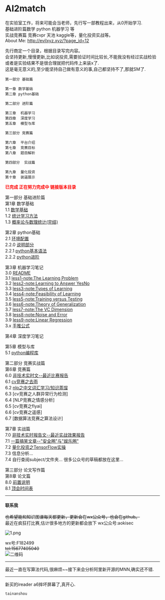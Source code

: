 # AI2match
在实验室工作，将来可能会当老师，先行写一部教程出来，从0开始学习.   
基础进阶篇数学 python 机器学习 等   
实战竞赛篇 竞赛cvpr 天池 kaggle等，量化投资实战等。  
About Me: <a href="http://evilxyz.xyz/?page_id=12">http://evilxyz.xyz/?page_id=12</a>  



先行商定一个目录，根据目录写完内容。  
会坚持更新,慢慢更新,比如说投资,需要验证时间比较长,不能我没有经过实战检验或者是实验结果不是很合理就把代码传上来装x了.  
这是毫无意义的,至少能坚持自己做有意义的事,自己都坚持不了,那就SM了.  

```
第一部分 基础篇   

第一章 数学基础  
第二章 python基础  

第二部分 进阶篇  

第三章  机器学习  
第四章  深度学习  
第五章  模型与库  

第三部分 竞赛篇  

第六章  平台介绍  
第七章  竞赛目标  
第八章  题目解析  

第四部分  实战篇  

第九章  量化投资  
第十章  装逼展示  
```
<font color ="red"><b>已完成 正在努力完成中 链接版本目录</b></font>  

第一部分 基础进阶篇  
第1章 数学基础  
1.1 [数学基础](basic/math/数学基础.md)  
1.2 [统计学习方法](basic/math/统计学习方法.md)  
1.3 [概率论与数理统计(完结)](basic/math/概率论与数理统计.md)  

第2章 python基础  
2.1 [环境配置](basic/python/环境配置.md)  
2.2.0 [说明部分](basic/python/python基础.md)  
2.2.1 [python基本语法](basic/python/python-syntax.md)  
2.2.2  [python进阶]()  

第3章 机器学习笔记  
3.0  [README](notes/MLNote/README.md)  
3.1  [less1-note:The Learning Problem](notes/MLNote/less1.md)  
3.2  [less2-note:Learning to Answer Yes­No](notes/MLNote/less2.md)  
3.3  [less3-note:Types of Learning](notes/MLNote/less3.md)  
3.4  [less4-note:Feasibility of Learning](notes/MLNote/less4.md)  
3.5  [less5-note:Training versus Testing](notes/MLNote/less5.md)  
3.6  [less6-note:Theory of Generalization](notes/MLNote/less6.md)  
3.7  [less7-note:The VC Dimension](notes/MLNote/less7.md)  
3.8  [less8-note:Noise and Error](notes/MLNote/less8.md)  
3.9  [less9-note:Linear Regression](notes/MLNote/less9.md)  
3.x  [手推公式](notes/shoutui.pdf)  

第4章 深度学习笔记  

第5章 模型与库  
5.1  [python编程库](basic/python/python编程库.md)  

第二部分 竞赛实战篇  
第6章 竞赛篇  
6.0  [非技术实时文--最近比赛报告](match/match-recent-report.md)  
6.1  [cv竞赛之去雨](match/cv-match1.md)  
6.2  [nlp之中文词汇学习/知识蒸馏](match/chnlp/README.md)  
6.3  [cv竞赛之人群异常行为检测]  
6.4  [NLP竞赛之情感分析]  
6.5  [cv竞赛之flyai]  
6.6  [cv竞赛之遥感]  
6.7  [数据算法竞赛之算法设计]  

第7章  实战篇  
7.0 [非技术实时报告文--最近实战效果报告](subject/subject-recent-report.md)  
7.1 [一篇搞笑文章--"安全圈"与"娱乐圈"](subject/安全圈与娱乐圈.md)  
7.2 [量化投资之TensorFlow实操](subject/tf-invest/tf-investment.md)  
7.3 信息分析...   
7.4 自行查阅subject/文件夹... 很多公众号的草稿都放在这里...   

第三部分 论文写作篇  
第8章  论文篇  
8.0 [前置说明](paper/paper-introduce.md)  
8.1 [顶会时间表](paper/paper-base.md)  

-----

#### 联系我

<del>也希望能和知识图谱每天都更新，更新会在wx公众号，也会在github。</del>  
最近在疯狂打比赛,估计很多地方的更新都会放下
wx公众号:aokisec  

![1.png](qrcode.png)    

wx号:F182499  
<del>tel:15677405040</del>  
![二维码](selfqrcode.jpg)  

----

最近一直在写算法代码,很麻烦~~接下来会分析阿里新开源的MNN,确实还不错.

----
新买的ireader a6摔坏屏幕了,真开心.
```
tainanshou
```
